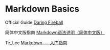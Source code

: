 # Markdown Basics

Official Guide
[Daring Fireball](https://daringfireball.net/projects/markdown/syntax)

简体中文版指南
[Markdown语法说明（简体中文版）](https://www.jianshu.com/p/1e402922ee32)

Te_Lee
[Markdown----入门指南](https://www.jianshu.com/p/1e402922ee32)


